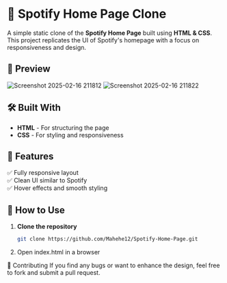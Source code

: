 # 🎵 Spotify Home Page Clone  

A simple static clone of the **Spotify Home Page** built using **HTML & CSS**. This project replicates the UI of Spotify's homepage with a focus on responsiveness and design.

## 📸 Preview  
![Screenshot 2025-02-16 211812](https://github.com/user-attachments/assets/671c462a-c64d-434e-b207-4ea366ddda95)
![Screenshot 2025-02-16 211822](https://github.com/user-attachments/assets/aeffbc46-087d-4082-81d4-1d58f08c1a89)  

## 🛠️ Built With  
- **HTML** - For structuring the page  
- **CSS** - For styling and responsiveness  

## 🎯 Features  
✅ Fully responsive layout  
✅ Clean UI similar to Spotify  
✅ Hover effects and smooth styling 


## 📌 How to Use  
1. **Clone the repository**  
   ```sh
   git clone https://github.com/Mahehe12/Spotify-Home-Page.git
   ```
2. Open index.html in a browser

🌟 Contributing
If you find any bugs or want to enhance the design, feel free to fork and submit a pull request.  
